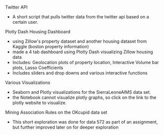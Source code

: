 
Twitter API
- A short script that pulls twitter data from the twitter api based on a certain user.

Plotly Dash Housing Dashboard
- using Zillow's property dataset and another housing dataset from Kaggle (boston property information)
- made a 4 tab dashboard using Plotly Dash visualizing Zillow housing data
- Includes: Geolocation plots of property location, Interactive Volume bar plots, Lasso Coefficients
- Includes sliders and drop downs and various interactive functions 

Various Visualizations
- Seaborn and Plotly visualizations for the SierraLeoneAIMS data set. 
- the Notebook cannot visualize plotly graphs, so click on the link to the plotly website to visualize. 

Mining Association Rules on the OKcupid data set
- This short exploration was done for data 572 as part of an assignment, but further improved later on for deeper exploration



